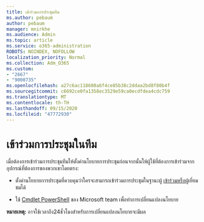 ```yaml
---
title: เข้าร่วมการประชุมทีม
ms.author: pebaum
author: pebaum
manager: mnirkhe
ms.audience: Admin
ms.topic: article
ms.service: o365-administration
ROBOTS: NOINDEX, NOFOLLOW
localization_priority: Normal
ms.collection: Adm_O365
ms.custom:
- "2667"
- "9000735"
ms.openlocfilehash: a27c6ac118608a6f4ce85b38c2ddaa2bd8f80b4f
ms.sourcegitcommit: c6692ce0fa1358ec3529e59ca0ecdfdea4cdc759
ms.translationtype: MT
ms.contentlocale: th-TH
ms.lasthandoff: 09/15/2020
ms.locfileid: "47772930"
---
```

# <a name="join-a-meeting-in-teams"></a>เข้าร่วมการประชุมในทีม

เมื่อต้องการเข้าร่วมการประชุมทีมให้ตั้งค่านโยบายการประชุมก่อนจากนั้นให้ผู้ใช้ที่ต้องการเข้าร่วมจากอุปกรณ์ที่ต้องการของพวกเขาโดยตรง:

- ตั้งค่านโยบายการประชุมที่ควบคุมว่าใครจะสามารถเข้าร่วมการประชุมในฐานะผู้ [เข้าร่วมหรือผู้](https://docs.microsoft.com/microsoftteams/meeting-policies-in-teams#meeting-policy-settings---participants--guests)เยี่ยมชมได้ 

- ใช้ [Cmdlet PowerShell](https://docs.microsoft.com/microsoftteams/teams-powershell-overview) ของ Microsoft team เพื่อทำการเปลี่ยนแปลงนโยบาย    

**หมายเหตุ:** อาจใช้เวลาถึง24ชั่วโมงสำหรับการเปลี่ยนแปลงนโยบายจะมีผล